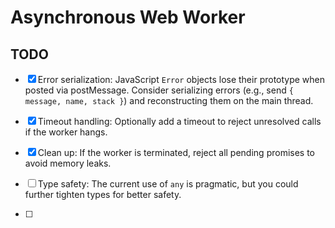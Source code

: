 # Asynchronous Web Worker

## TODO

- [x] Error serialization: JavaScript `Error` objects lose their prototype when posted via postMessage. Consider serializing errors (e.g., send `{ message, name, stack }`) and reconstructing them on the main thread.

- [x] Timeout handling: Optionally add a timeout to reject unresolved calls if the worker hangs.

- [x] Clean up: If the worker is terminated, reject all pending promises to avoid memory leaks.

- [ ] Type safety: The current use of `any` is pragmatic, but you could further tighten types for better safety.

- [ ]
